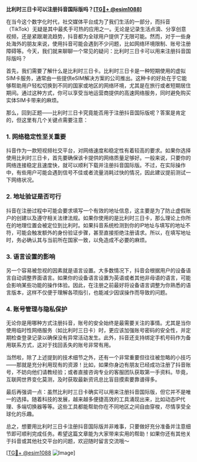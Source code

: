 **比利时三日卡可以注册抖音国际版吗？[[TG💪+ @esim1088](https://t.me/s/esim1088)]**

在当今这个数字化时代，社交媒体平台成为了我们生活的一部分，而抖音（TikTok）无疑是其中最炙手可热的应用之一。无论是记录生活点滴、分享创意视频，还是紧跟潮流趋势，抖音都为全球用户提供了无限可能。然而，对于一些身处海外的朋友来说，使用抖音可能会遇到不少问题，比如网络环境限制、账号注册障碍等。今天，我们就来聊聊一个常见的疑问：比利时三日卡可以用来注册抖音国际版吗？

首先，我们需要了解什么是比利时三日卡。比利时三日卡是一种短期使用的虚拟SIM卡服务，通常由一些提供eSIM解决方案的公司推出。这种卡的好处在于它能够帮助用户轻松切换到不同的国家或地区的网络环境，尤其是在旅行或者短期居住期间。通过这种方式，你可以享受当地运营商提供的高速网络服务，同时避免购买实体SIM卡带来的麻烦。

那么，回到正题——比利时三日卡究竟能否用于注册抖音国际版呢？答案是肯定的，但这里有几个关键点需要注意：

### **1. 网络稳定性至关重要**
抖音作为一款短视频社交平台，对网络速度和稳定性有着较高的要求。如果你选择使用比利时三日卡，首先要确保该卡提供的网络质量足够好。一般来说，只要你的网络连接稳定且速度快，就可以顺利下载并注册抖音国际版。不过，在实际操作中，有些用户可能会遇到信号不佳或者流量消耗过快的情况，因此建议提前测试一下网络状况。

### **2. 地址验证是否可行**
抖音在注册过程中可能会要求填写一个有效的地址信息，这主要是为了防止虚假账户的创建以及遵守相关法律法规。如果你使用的是比利时三日卡，那么理论上你所在的地理位置会被定位到比利时。如果抖音系统检测到你的IP地址与填写的地址不符，可能会触发额外的身份验证步骤，甚至直接拒绝注册请求。所以，在填写地址时，务必确认其与当前所在国家一致，以免造成不必要的麻烦。

### **3. 语言设置的影响**
另一个容易被忽视的因素就是语言设置。大多数情况下，抖音会根据用户的设备语言自动调整界面语言。如果你的设备语言设置为英语或者其他非母语的语言，可能会影响某些功能的操作体验。因此，在注册之前最好将设备语言调整为你熟悉的语言版本，这样不仅便于理解各项指引，也能减少因误操作而导致的问题。

### **4. 账号管理与隐私保护**
无论你是用哪种方式注册抖音，账号的安全始终是最需要关注的事情。尤其是当你使用临时性网络服务（如比利时三日卡）时，更应该加强账号密码的安全性，并定期检查登录记录以确保没有异常活动发生。此外，抖音还支持绑定手机号码作为备用联系方式，这对于找回丢失的账号非常有用。

当然啦，除了上述提到的技术细节之外，还有一个非常重要但往往被忽略的小技巧——那就是充分利用现有的资源！比如，如果你身边有朋友已经成功注册了抖音账号，不妨向他们请教经验；或者直接咨询专业的客服团队获取第一手资料。毕竟，互联网世界变化莫测，及时获取最新资讯总比盲目摸索要靠谱得多。

最后再强调一点：虽然比利时三日卡确实可以用来注册抖音国际版，但它并不是唯一的选择。随着科技的发展，越来越多便捷高效的工具涌现出来，比如动态IP代理、多端切换器等等。这些工具都能帮助你在不同地区之间自由穿梭，尽情享受全球化的乐趣。

总之，想要用比利时三日卡注册抖音国际版并非难事，只要做好充分准备并注意细节即可顺利完成任务。希望这篇文章能为大家带来实用的帮助！如果你还有其他关于抖音或其他社交平台的问题，欢迎随时留言交流哦～

[[TG💪+ @esim1088](https://t.me/s/esim1088) ![Image](https://i.postimg.cc/4NQfJmqS/Snipaste-2025-05-13-00-14-12.png)]